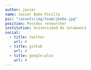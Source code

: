 ```yaml
---
author: javier
name: Javier Bobo Pinilla
pic: "/assets/img/team/jbobo.jpg"
position: Postdoc researcher
institution: Universidad de Salamanca
social:
  - title: twitter
    url: #
  - title: github
    url: #
  - title: google-plus
    url: #
---
```


